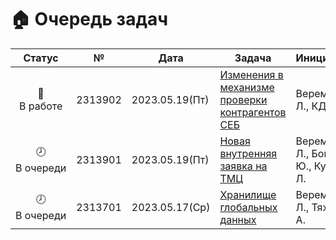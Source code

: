 # 🏠 Очередь задач


| Статус | № | Дата | Задача | Инициатор | Примечания |
| :---: | --- | --- | --- | --- | --- |
| 🚧 В работе | 2313902 | 2023.05.19(Пт) | [Изменения в механизме проверки контрагентов СЕБ](Kusto/Documents/2313902__ContractorsCheck.md) | Веремий Л., КД |  |
| 🕗 В очереди | 2313901 | 2023.05.19(Пт) | [Новая внутренняя заявка на ТМЦ](Kusto/Documents/2313901__NewBidForTMCinternal.md) | Веремий Л., Богачук Ю., Кучер Л. |  |
| 🕗 В очереди | 2313701 | 2023.05.17(Ср) | [Хранилище глобальных данных](Kusto/Documents/2313701__GlobalDataServer.md) | Веремий Л., Тяжин А. |  |
